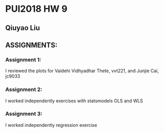 
# PUI2018 HW 9
## Qiuyao Liu
## ASSIGNMENTS:
### Assignment 1:
I reviewed the plots for Vaidehi Vidhyadhar Thete, vvt221, 
and
Junjie Cai, jc9033

### Assignment 2:
I worked independently
exercises with statsmodels OLS and WLS

### Assignment 3:
I worked independently
regression exercise
